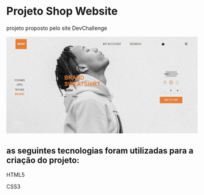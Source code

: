 <h1>Projeto Shop Website</h1>
<p>projeto proposto pelo site DevChallenge</p>
<img src="web/shopwebsite.gif"/>
<h2>as seguintes tecnologias foram utilizadas para a criação do projeto:</h2>
<p>HTML5</p>
<p>CSS3</p>